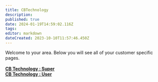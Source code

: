 ```yaml
---
title: CBTechnology
description: 
published: true
date: 2024-01-19T14:59:02.116Z
tags: 
editor: markdown
dateCreated: 2023-10-10T11:57:46.450Z
---
```


Welcome to your area. Below you will see all of your customer specific pages.<br><br><b>[CB Technology : Super](/Apps/Customers/CBTechnology/CBTechnology~Super)<br></b><b>[CB Technology : User](/Apps/Customers/CBTechnology/CBTechnology~User)<br></b>